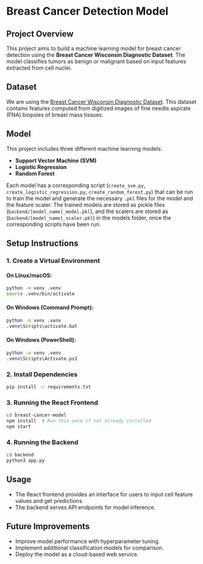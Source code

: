 # Breast Cancer Detection Model

## Project Overview
This project aims to build a machine learning model for breast cancer detection using the **Breast Cancer Wisconsin Diagnostic Dataset**. The model classifies tumors as benign or malignant based on input features extracted from cell nuclei.

## Dataset
We are using the [Breast Cancer Wisconsin Diagnostic Dataset](https://www.kaggle.com/datasets/utkarshx27/breast-cancer-wisconsin-diagnostic-dataset). This dataset contains features computed from digitized images of fine needle aspirate (FNA) biopsies of breast mass tissues.

## Model
This project includes three different machine learning models:
- **Support Vector Machine (SVM)**
- **Logistic Regression**
- **Random Forest**

Each model has a corresponding script (`create_svm.py`, `create_logistic_regression.py`, `create_random_forest.py`) that can be run to train the model and generate the necessary `.pkl` files for the model and the feature scaler. The trained models are stored as pickle files (`backend/[model_name]_model.pkl`), and the scalers are stored as (`backend/[model_name]_scaler.pkl`) in the models folder, once the corresponding scripts have been run.

## Setup Instructions

### 1. Create a Virtual Environment
#### On Linux/macOS:
```sh
python -m venv .venv
source .venv/bin/activate
```

#### On Windows (Command Prompt):
```sh
python -m venv .venv
.venv\Scripts\activate.bat
```

#### On Windows (PowerShell):
```sh
python -m venv .venv
.venv\Scripts\Activate.ps1
```

### 2. Install Dependencies
```sh
pip install -r requirements.txt
```

### 3. Running the React Frontend
```sh
cd breast-cancer-model
npm install  # Run this once if not already installed
npm start
```

### 4. Running the Backend
```sh
cd backend
python3 app.py
```

## Usage
- The React frontend provides an interface for users to input cell feature values and get predictions.
- The backend serves API endpoints for model inference.

## Future Improvements
- Improve model performance with hyperparameter tuning.
- Implement additional classification models for comparison.
- Deploy the model as a cloud-based web service.


